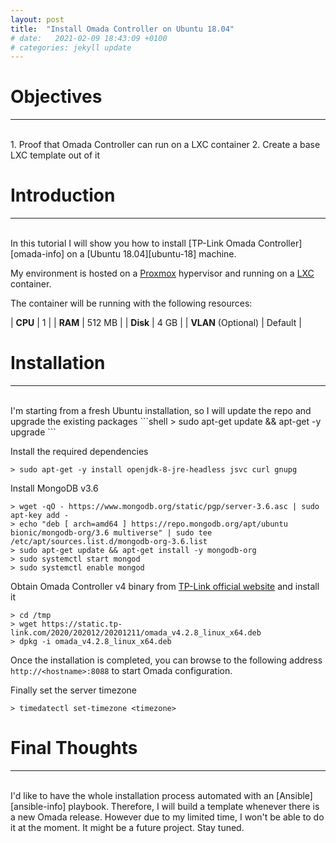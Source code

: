 ```yaml
---
layout: post
title:  "Install Omada Controller on Ubuntu 18.04"
# date:   2021-02-09 18:43:09 +0100
# categories: jekyll update
---
```


# __Objectives__
---
<br>
  1. Proof that Omada Controller can run on a LXC container
  2. Create a base LXC template out of it

# __Introduction__
---
<br>
In this tutorial I will show you how to install [TP-Link Omada Controller][omada-info] on a [Ubuntu 18.04][ubuntu-18] machine.

My environment is hosted on a [Proxmox][proxmox-info] hypervisor and running on a [LXC][lxc-info] container.

The container will be running with the following resources:

| __CPU__ | 1 |
| __RAM__ | 512 MB |
| __Disk__ | 4 GB |
| __VLAN__ (Optional) | Default |

# __Installation__
---
<br>
I'm starting from a fresh Ubuntu installation, so I will update the repo and upgrade the existing packages
```shell
> sudo apt-get update && apt-get -y upgrade
```

Install the required dependencies
```shell
> sudo apt-get -y install openjdk-8-jre-headless jsvc curl gnupg
```

Install MongoDB v3.6
```shell
> wget -qO - https://www.mongodb.org/static/pgp/server-3.6.asc | sudo apt-key add -
> echo "deb [ arch=amd64 ] https://repo.mongodb.org/apt/ubuntu bionic/mongodb-org/3.6 multiverse" | sudo tee /etc/apt/sources.list.d/mongodb-org-3.6.list
> sudo apt-get update && apt-get install -y mongodb-org
> sudo systemctl start mongod
> sudo systemctl enable mongod
```

Obtain Omada Controller v4 binary from [TP-Link official website][omada-download] and install it
```shell
> cd /tmp
> wget https://static.tp-link.com/2020/202012/20201211/omada_v4.2.8_linux_x64.deb
> dpkg -i omada_v4.2.8_linux_x64.deb
```

Once the installation is completed, you can browse to the following address `http://<hostname>:8088` to start Omada configuration.

Finally set the server timezone
```shell
> timedatectl set-timezone <timezone>
```

# __Final Thoughts__
---
<br>
I'd like to have the whole installation process automated with an [Ansible][ansible-info] playbook. Therefore, I will build a template whenever there is a new Omada release. However due to my limited time, I won't be able to do it at the moment. It might be a future project. Stay tuned.

[omada-download]: https://www.tp-link.com/en/support/download/omada-software-controller/#Controller_Software
[omada-info]: https://www.tp-link.com/en/omada-sdn/
[ubuntu-18]: https://releases.ubuntu.com/18.04/
[lxc-info]: https://linuxcontainers.org/lxc/introduction/
[proxmox-info]: https://www.proxmox.com/en/proxmox-ve
[ansible-info]: https://www.ansible.com/